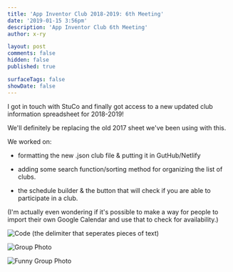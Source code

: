 ```yaml
---
title: 'App Inventor Club 2018-2019: 6th Meeting'
date: '2019-01-15 3:56pm'
description: 'App Inventor Club 6th Meeting'
author: x-ry	

layout: post
comments: false
hidden: false
published: true

surfaceTags: false
showDate: false
---
```

I got in touch with StuCo and finally got access to a new updated club information spreadsheet for 2018-2019!

We'll definitely be replacing the old 2017 sheet we've been using with this.

We worked on:

- formatting the new .json club file & putting it in GutHub/Netlify 

- adding some search function/sorting method for organizing the list of clubs.

- the schedule builder & the button that will check if you are able to participate in a club. 

(I'm actually even wondering if it's possible to make a way for people to import their own Google Calendar and use that to check for availability.)

![Code (the delimiter that seperates pieces of text)](https://x-ry.github.io/assets/images/posts/app1-15/1-15-thumb.jpg)

![Group Photo](https://x-ry.github.io/assets/images/posts/app1-15/1-15-group.jpg)

![Funny Group Photo](https://x-ry.github.io/assets/images/posts/app1-15/1-15-think.jpg)
